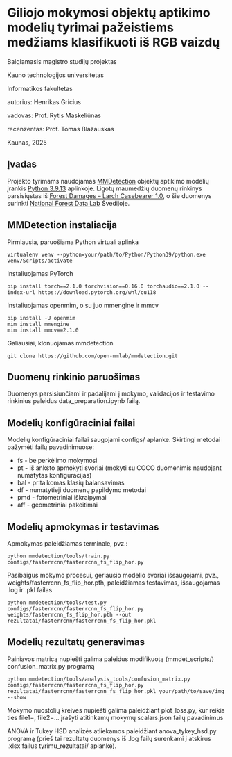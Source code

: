 # Giliojo mokymosi objektų aptikimo modelių tyrimai pažeistiems medžiams klasifikuoti iš RGB vaizdų
Baigiamasis magistro studijų projektas

Kauno technologijos universitetas

Informatikos fakultetas

autorius: Henrikas Gricius

vadovas: Prof. Rytis Maskeliūnas

recenzentas: Prof. Tomas Blažauskas

Kaunas, 2025

## Įvadas
Projekto tyrimams naudojamas [MMDetection](https://github.com/open-mmlab/mmdetection) objektų aptikimo modelių įrankis [Python 3.9.13](https://www.python.org/downloads/release/python-3913/) aplinkoje.
Ligotų maumedžių duomenų rinkinys parsisiųstas iš [Forest Damages – Larch Casebearer 1.0](https://lila.science/datasets/forest-damages-larch-casebearer/), o šie duomenys surinkti [National Forest Data Lab](https://skogsdatalabbet.se/) Švedijoje.

## MMDetection instaliacija

Pirmiausia, paruošiama Python virtuali aplinka

```
virtualenv venv --python=your/path/to/Python/Python39/python.exe
venv/Scripts/activate
```

Instaliuojamas PyTorch

```
pip install torch==2.1.0 torchvision==0.16.0 torchaudio==2.1.0 --index-url https://download.pytorch.org/whl/cu118
```

Instaliuojamas openmim, o su juo mmengine ir mmcv

```
pip install -U openmim
mim install mmengine
mim install mmcv==2.1.0
```

Galiausiai, klonuojamas mmdetection

```
git clone https://github.com/open-mmlab/mmdetection.git
```

## Duomenų rinkinio paruošimas
Duomenys parsisiunčiami ir padalijami į mokymo, validacijos ir testavimo rinkinius paleidus data_preparation.ipynb failą.

## Modelių konfigūraciniai failai
Modelių konfigūraciniai failai saugojami configs/ aplanke. Skirtingi metodai pažymėti failų pavadinimuose:

- fs - be perkėlimo mokymosi
- pt - iš anksto apmokyti svoriai (mokyti su COCO duomenimis naudojant numatytas konfigūracijas)
- bal - pritaikomas klasių balansavimas
- df - numatytieji duomenų papildymo metodai
- pmd - fotometriniai iškraipymai
- aff - geometriniai pakeitimai

## Modelių apmokymas ir testavimas
Apmokymas paleidžiamas terminale, pvz.:

```
python mmdetection/tools/train.py configs/fasterrcnn/fasterrcnn_fs_flip_hor.py
```

Pasibaigus mokymo procesui, geriausio modelio svoriai išsaugojami, pvz., weights/fasterrcnn_fs_flip_hor.pth, paleidžiamas testavimas, išsaugojamas .log ir .pkl failas

```
python mmdetection/tools/test.py configs/fasterrcnn/fasterrcnn_fs_flip_hor.py weights/fasterrcnn_fs_flip_hor.pth --out rezultatai/fasterrcnn/fasterrcnn_fs_flip_hor.pkl
```

## Modelių rezultatų generavimas

Painiavos matricą nupiešti galima paleidus modifikuotą (mmdet_scripts/) confusion_matrix.py programą

```
python mmdetection/tools/analysis_tools/confusion_matrix.py configs/fasterrcnn/fasterrcnn_fs_flip_hor.py rezultatai/fasterrcnn/fasterrcnn_fs_flip_hor.pkl your/path/to/save/img --show
```

Mokymo nuostolių kreives nupiešti galima paleidžiant plot_loss.py, kur reikia ties file1=, file2=... įrašyti atitinkamų mokymų scalars.json failų pavadinimus

ANOVA ir Tukey HSD analizės atliekamos paleidžiant anova_tykey_hsd.py programą (prieš tai rezultatų duomenys iš .log failų surenkami į atskirus .xlsx failus tyrimu_rezultatai/ aplanke).
